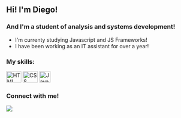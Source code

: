 ## Hi! I'm Diego!
### And I'm a student of analysis and systems development! 
- I'm currenty studying Javascript and JS Frameworks!
- I have been working as an IT assistant for over a year!

### My skills:
<div display="flex">
<img alt="HTML" height="30" width="40" src="https://cdn.jsdelivr.net/gh/devicons/devicon/icons/html5/html5-original.svg">
<img alt="CSS" height="30" width="40" src="https://cdn.jsdelivr.net/gh/devicons/devicon/icons/css3/css3-original.svg"> 
<img alt="Javascript" height="30" width="30" src="https://cdn.jsdelivr.net/gh/devicons/devicon/icons/javascript/javascript-original.svg">


</div>

### Connect with me!
<a href="https://www.linkedin.com/in/diego-castellini-ramirez-136ba1254/"><img src="https://img.shields.io/badge/LinkedIn-F6F6F6?style=for-the-badge&logo=linkedin&logoColor=blue"> </img></a>
